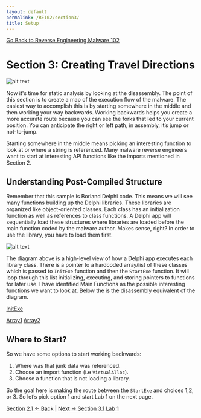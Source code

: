 ```yaml
---
layout: default
permalink: /RE102/section3/
title: Setup
---
```

[Go Back to Reverse Engineering Malware 102](https://securedorg.github.io/RE102/)

# Section 3: Creating Travel Directions #

![alt text](https://securedorg.github.io/RE102/images/Section3_intro.gif "intro")

Now it's time for static analysis by looking at the disassembly. The point of this section is to create a map of the execution flow of the malware. The easiest way to accomplish this is by starting somewhere in the middle and then working your way backwards. Working backwards helps you create a more accurate route because you can see the forks that led to your current position. You can anticipate the right or left path, in assembly, it’s jump or not-to-jump.

Starting somewhere in the middle means picking an interesting function to look at or where a string is referenced. Many malware reverse engineers want to start at interesting API functions like the imports mentioned in Section 2. 

## Understanding Post-Compiled Structure ##

Remember that this sample is Borland Delphi code. This means we will see many functions building up the Delphi libraries. These libraries are organized like object-oriented classes. Each class has an initialization function as well as references to class functions. A Delphi app will sequentially load these structures where libraries are loaded before the main function coded by the malware author. Makes sense, right? In order to use the library, you have to load them first. 

![alt text](https://securedorg.github.io/RE102/images/delphi.gif "delphi")

The diagram above is a high-level view of how a Delphi app executes each library class. There is a pointer to a hardcoded array/list of these classes which is passed to `InitExe` function and then the `StartExe` function. It will loop through this list initializing, executing, and storing pointers to functions for later use. I have identified Main Functions as the possible interesting functions we want to look at. Below the is the disassembly equivalent of the diagram.

[InitExe](#)

[Array1](#)
[Array2](#)

## Where to Start? ##

So we have some options to start working backwards:
1) Where was that junk data was referenced.
2) Choose an import function (i.e `VirtualAlloc`).
3) Choose a function that is not loading a library.

So the goal here is making the route between the `StartExe` and choices 1,2, or 3. So let’s pick option 1 and start Lab 1 on the next page.

[Section 2.1 <- Back](https://securedorg.github.io/RE102/section2.1) | [Next -> Section 3.1 Lab 1](https://securedorg.github.io/RE102/section3.1)
